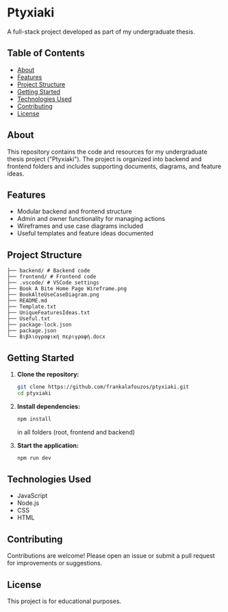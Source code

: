# Ptyxiaki

A full-stack project developed as part of my undergraduate thesis.

## Table of Contents

- [About](#about)
- [Features](#features)
- [Project Structure](#project-structure)
- [Getting Started](#getting-started)
- [Technologies Used](#technologies-used)
- [Contributing](#contributing)
- [License](#license)

## About

This repository contains the code and resources for my undergraduate thesis project ("Ptyxiaki"). The project is organized into backend and frontend folders and includes supporting documents, diagrams, and feature ideas.

## Features

- Modular backend and frontend structure
- Admin and owner functionality for managing actions
- Wireframes and use case diagrams included
- Useful templates and feature ideas documented

## Project Structure

```
├── backend/ # Backend code
├── frontend/ # Frontend code
├── .vscode/ # VSCode settings
├── Book A Bite Home Page Wireframe.png
├── BookAlteUseCaseDiagram.png
├── README.md
├── Template.txt
├── UniqueFeaturesIdeas.txt
├── Useful.txt
├── package-lock.json
├── package.json
└── Βιβλιογραφική περιγραφή.docx
```

## Getting Started

1. **Clone the repository:**
    ```bash
    git clone https://github.com/frankalafouzos/ptyxiaki.git
    cd ptyxiaki
    ```

2. **Install dependencies:**
    ```bash
    npm install
    ```
    in all folders (root, frontend and backend)

3. **Start the application:**
    ```bash
    npm run dev
    ```

## Technologies Used

- JavaScript
- Node.js
- CSS
- HTML

## Contributing

Contributions are welcome! Please open an issue or submit a pull request for improvements or suggestions.

## License

This project is for educational purposes.
